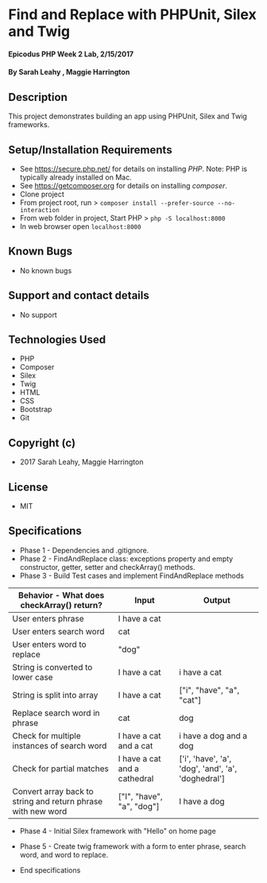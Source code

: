 # Find and Replace with PHPUnit, Silex and Twig

#### Epicodus PHP Week 2 Lab, 2/15/2017

#### By Sarah Leahy , Maggie Harrington

## Description

This project demonstrates building an app using PHPUnit, Silex and Twig frameworks.

## Setup/Installation Requirements
* See https://secure.php.net/ for details on installing _PHP_.  Note: PHP is typically already installed on Mac.
* See https://getcomposer.org for details on installing _composer_.
* Clone project
* From project root, run > `composer install --prefer-source --no-interaction`
* From web folder in project, Start PHP > `php -S localhost:8000`
* In web browser open `localhost:8000`

## Known Bugs
* No known bugs

## Support and contact details
* No support

## Technologies Used
* PHP
* Composer
* Silex
* Twig
* HTML
* CSS
* Bootstrap
* Git

## Copyright (c)
* 2017 Sarah Leahy, Maggie Harrington

## License
* MIT

## Specifications
* Phase 1 - Dependencies and .gitignore.
* Phase 2 - FindAndReplace class: exceptions property and empty constructor, getter, setter and checkArray() methods.
* Phase 3 - Build Test cases and implement FindAndReplace methods

| Behavior - What does checkArray() return?                      | Input                       | Output                     |
|----------------------------------------------------------------|-----------------------------|----------------------------|
|  User enters phrase                                            |  I have a cat               |                            |
|  User enters search word                                       |  cat                        |                            |
|  User enters word to replace                                   |  "dog"                      |                            |
|  String is converted to lower case                             |  I have a cat               |  i have a cat
|  String is split into array                                    |  I have a cat               | ["i", "have", "a", "cat"]  |
|  Replace search word in phrase                                 |  cat                        |  dog                       |
|  Check for multiple instances of search word                   |  I have a cat and a cat     |  i have a dog and a dog    |
|  Check for partial matches                                     |  I have a cat and a cathedral |  ['i', 'have', 'a', 'dog', 'and', 'a', 'doghedral']  |
|  Convert array back to string and return phrase with new word  |  ["I", "have", "a", "dog"]  |  I have a dog              |

* Phase 4 - Initial Silex framework with "Hello" on home page
* Phase 5 - Create twig framework with a form to enter phrase, search word, and word to replace.

* End specifications
